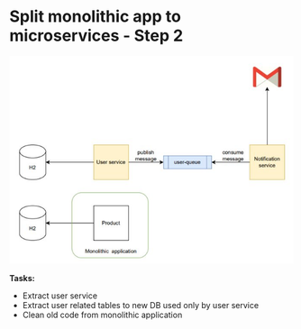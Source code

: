 #  Split monolithic app to microservices - Step 2

![img.png](img.png)

**Tasks:**

- Extract user service
- Extract user related tables to new DB used only by user service
- Clean old code from monolithic application
